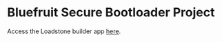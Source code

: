 # Bluefruit Secure Bootloader Project

Access the Loadstone builder app [here](https://absw.github.io/loadstone/docs).

